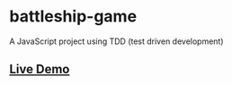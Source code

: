 # battleship-game
A JavaScript project using TDD (test driven development)

## [Live Demo](https://battleship-conordunne.netlify.app/)


